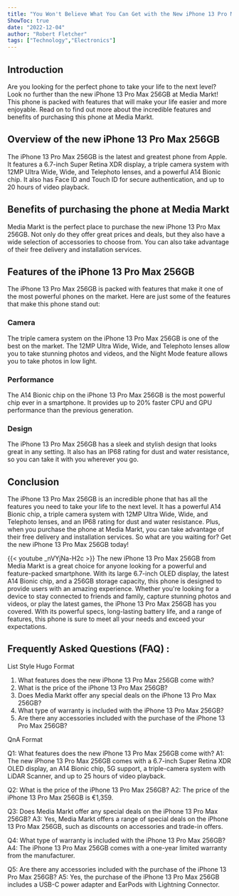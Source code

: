 ```yaml
---
title: "You Won't Believe What You Can Get with the New iPhone 13 Pro Max 256GB at Media Markt!"
ShowToc: true 
date: "2022-12-04"
author: "Robert Fletcher" 
tags: ["Technology","Electronics"]
---
```

## Introduction
Are you looking for the perfect phone to take your life to the next level? Look no further than the new iPhone 13 Pro Max 256GB at Media Markt! This phone is packed with features that will make your life easier and more enjoyable. Read on to find out more about the incredible features and benefits of purchasing this phone at Media Markt.

## Overview of the new iPhone 13 Pro Max 256GB
The iPhone 13 Pro Max 256GB is the latest and greatest phone from Apple. It features a 6.7-inch Super Retina XDR display, a triple camera system with 12MP Ultra Wide, Wide, and Telephoto lenses, and a powerful A14 Bionic chip. It also has Face ID and Touch ID for secure authentication, and up to 20 hours of video playback.

## Benefits of purchasing the phone at Media Markt
Media Markt is the perfect place to purchase the new iPhone 13 Pro Max 256GB. Not only do they offer great prices and deals, but they also have a wide selection of accessories to choose from. You can also take advantage of their free delivery and installation services.

## Features of the iPhone 13 Pro Max 256GB
The iPhone 13 Pro Max 256GB is packed with features that make it one of the most powerful phones on the market. Here are just some of the features that make this phone stand out:

### Camera
The triple camera system on the iPhone 13 Pro Max 256GB is one of the best on the market. The 12MP Ultra Wide, Wide, and Telephoto lenses allow you to take stunning photos and videos, and the Night Mode feature allows you to take photos in low light.

### Performance
The A14 Bionic chip on the iPhone 13 Pro Max 256GB is the most powerful chip ever in a smartphone. It provides up to 20% faster CPU and GPU performance than the previous generation.

### Design
The iPhone 13 Pro Max 256GB has a sleek and stylish design that looks great in any setting. It also has an IP68 rating for dust and water resistance, so you can take it with you wherever you go.

## Conclusion
The iPhone 13 Pro Max 256GB is an incredible phone that has all the features you need to take your life to the next level. It has a powerful A14 Bionic chip, a triple camera system with 12MP Ultra Wide, Wide, and Telephoto lenses, and an IP68 rating for dust and water resistance. Plus, when you purchase the phone at Media Markt, you can take advantage of their free delivery and installation services. So what are you waiting for? Get the new iPhone 13 Pro Max 256GB today!

{{< youtube _nVYjNa-H2c >}} 
The new iPhone 13 Pro Max 256GB from Media Markt is a great choice for anyone looking for a powerful and feature-packed smartphone. With its large 6.7-inch OLED display, the latest A14 Bionic chip, and a 256GB storage capacity, this phone is designed to provide users with an amazing experience. Whether you're looking for a device to stay connected to friends and family, capture stunning photos and videos, or play the latest games, the iPhone 13 Pro Max 256GB has you covered. With its powerful specs, long-lasting battery life, and a range of features, this phone is sure to meet all your needs and exceed your expectations.

## Frequently Asked Questions (FAQ) :
List Style Hugo Format

1. What features does the new iPhone 13 Pro Max 256GB come with?
2. What is the price of the iPhone 13 Pro Max 256GB?
3. Does Media Markt offer any special deals on the iPhone 13 Pro Max 256GB?
4. What type of warranty is included with the iPhone 13 Pro Max 256GB?
5. Are there any accessories included with the purchase of the iPhone 13 Pro Max 256GB?

QnA Format

Q1: What features does the new iPhone 13 Pro Max 256GB come with?
A1: The new iPhone 13 Pro Max 256GB comes with a 6.7-inch Super Retina XDR OLED display, an A14 Bionic chip, 5G support, a triple-camera system with LiDAR Scanner, and up to 25 hours of video playback.

Q2: What is the price of the iPhone 13 Pro Max 256GB?
A2: The price of the iPhone 13 Pro Max 256GB is €1,359.

Q3: Does Media Markt offer any special deals on the iPhone 13 Pro Max 256GB?
A3: Yes, Media Markt offers a range of special deals on the iPhone 13 Pro Max 256GB, such as discounts on accessories and trade-in offers.

Q4: What type of warranty is included with the iPhone 13 Pro Max 256GB?
A4: The iPhone 13 Pro Max 256GB comes with a one-year limited warranty from the manufacturer.

Q5: Are there any accessories included with the purchase of the iPhone 13 Pro Max 256GB?
A5: Yes, the purchase of the iPhone 13 Pro Max 256GB includes a USB-C power adapter and EarPods with Lightning Connector.


